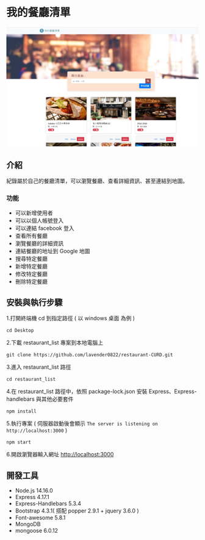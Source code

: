 # 我的餐廳清單

![Index page about Restaurant List](./public/image/snapshot.jpg)

## 介紹

紀錄屬於自己的餐廳清單，可以瀏覽餐廳、查看詳細資訊、甚至連結到地圖。

### 功能

- 可以新增使用者
- 可以以個人帳號登入
- 可以連結 facebook 登入
- 查看所有餐廳
- 瀏覽餐廳的詳細資訊
- 連結餐廳的地址到 Google 地圖
- 搜尋特定餐廳
- 新增特定餐廳
- 修改特定餐廳
- 刪除特定餐廳

## 安裝與執行步驟

1.打開終端機 cd 到指定路徑 ( 以 windows 桌面 為例 )

```text
cd Desktop
```

2.下載 restaurant_list 專案到本地電腦上

```text
git clone https://github.com/lavender0822/restaurant-CURD.git
```

3.進入 restaurant_list 路徑

```text
cd restaurant_list
```

4.在 restaurant_list 路徑中，依照 package-lock.json 安裝 Express、Express-handlebars 與其他必要套件

```text
npm install
```

5.執行專案 ( 伺服器啟動後會顯示 `The server is listening on http://localhost:3000` )

```text
npm start
```

6.開啟瀏覽器輸入網址 <http://localhost:3000>
## 開發工具

- Node.js 14.16.0
- Express 4.17.1
- Express-Handlebars 5.3.4
- Bootstrap 4.3.1( 搭配 popper 2.9.1 + jquery 3.6.0 )
- Font-awesome 5.8.1
- MongoDB
- mongoose 6.0.12
